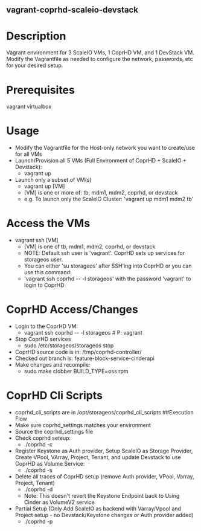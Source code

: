 vagrant-coprhd-scaleio-devstack
---------------

# Description

Vagrant environment for 3 ScaleIO VMs, 1 CoprHD VM, and 1 DevStack VM.  Modify the Vagrantfile as needed to configure the network, passwords, etc for your desired setup.

# Prerequisites
vagrant
virtualbox

# Usage
* Modify the Vagrantfile for the Host-only network you want to create/use for all VMs
* Launch/Provision all 5 VMs (Full Environment of CoprHD + ScaleIO + Devstack): 
  * vagrant up 
* Launch only a subset of VM(s)
  * vagrant up [VM]
  * [VM] is one or more of: tb, mdm1, mdm2, coprhd, or devstack
  * e.g. To launch only the ScaleIO Cluster: 'vagrant up mdm1 mdm2 tb'

# Access the VMs
* vagrant ssh [VM]
  * [VM] is one of tb, mdm1, mdm2, coprhd, or devstack 
  * NOTE: Default ssh user is 'vagrant'.  CoprHD sets up services for storageos user.
  * You can either 'su storageos' after SSH'ing into CoprHD or you can use this command:
  * 'vagrant ssh coprhd -- -l storageos' with the password 'vagrant' to login to CoprHD

# CoprHD Access/Changes
* Login to the CoprHD VM:
  * vagrant ssh coprhd -- -l storageos  # P: vagrant
* Stop CoprHD services
  * sudo /etc/storageos/storageos stop
* CoprHD source code is in: /tmp/coprhd-controller/
* Checked out branch is: feature-block-service-cinderapi
* Make changes and recompile:
  * sudo make clobber BUILD_TYPE=oss rpm

# CoprHD Cli Scripts
* coprhd_cli_scripts are in /opt/storageos/coprhd_cli_scripts
##Execution Flow
* Make sure coprhd_settings matches your environment
* Source the coprhd_settings file
* Check coprhd seteup:
  * ./coprhd -c 
* Register Keystone as Auth provider, Setup ScaleIO as Storage Provider, Create VPool, VArray, Project, Tenant, and update Devstack to use CoprHD as Volume Service:
  * ./coprhd -s
* Delete all traces of CoprHD setup (remove Auth provider, VPool, Varray, Project, Tenant)
  * ./coprhd -d
  * Note: This doesn't revert the Keystone Endpoint back to Using Cinder as VolumeV2 service
* Partial Setup (Only Add ScaleIO as backend with Varray/Vpool and Project setup - no Devstack/Keystone changes or Auth provider added)
  * ./coprhd -p
